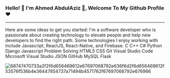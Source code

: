 ### Hello! 👋 I'm Ahmed AbdulAziz 👋, Welcome To My Github Profile ♥
---------------------------------------------------------------------



Here are some ideas to get you started:
I'm a software developer who is passionate about creating technology to elevate people and help new developers to find the right path. Some technologies I enjoy working with include Javascript, ReactJS, React-Native, and Firebase.
C C++ C# Python Django Javascript Problem Solving HTML5 CSS Git Visual Studio Code Microsoft Visual Studio JSON GitHub MySQL Flask


![68747470733a2f2f6d656469612e67697068792e636f6d2f6d656469612f53576f536b4e36447854737a71494b4571762f67697068792e676966](https://user-images.githubusercontent.com/45937473/186777755-c5bb49e4-c023-4cec-b3ce-73d3547b1f12.gif)



